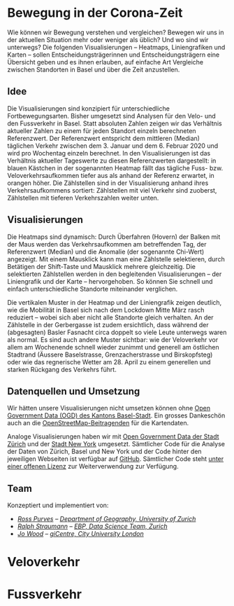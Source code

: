 <!-- Scripts to link to the Vega/Vega-Lite runtime -->
<script src="https://cdn.jsdelivr.net/npm/vega@5"></script>
<script src="https://cdn.jsdelivr.net/npm/vega-lite@4"></script>
<script src="https://cdn.jsdelivr.net/npm/vega-embed@6"></script>

# Bewegung in der Corona-Zeit
Wie können wir Bewegung verstehen und vergleichen? Bewegen wir uns in der aktuellen Situation mehr oder weniger als üblich? Und wo sind wir unterwegs? Die folgenden Visualisierungen – Heatmaps, Liniengrafiken und Karten – sollen Entscheidungsträgerinnen und Entscheidungsträgern eine Übersicht geben und es ihnen erlauben, auf einfache Art Vergleiche zwischen Standorten in Basel und über die Zeit anzustellen.

## Idee
Die Visualisierungen sind konzipiert für unterschiedliche Fortbewegungsarten. Bisher umgesetzt sind Analysen für den Velo- und den Fussverkehr in Basel. Statt absoluten Zahlen zeigen wir das Verhältnis aktueller Zahlen zu einem für jeden Standort einzeln berechneten Referenzwert. Der Referenzwert entspricht dem mittleren (Median) täglichen Verkehr zwischen dem 3. Januar und dem 6. Februar 2020 und wird pro Wochentag einzeln berechnet. In den Visualisierungen ist das Verhältnis aktueller Tageswerte zu diesen Referenzwerten dargestellt: in blauen Kästchen in der sogenannten Heatmap fällt das tägliche Fuss- bzw. Veloverkehrsaufkommen tiefer aus als anhand der Referenz erwartet, in orangen höher. Die Zählstellen sind in der Visualisierung anhand ihres Verkehrsaufkommens sortiert: Zählstellen mit viel Verkehr sind zuoberst, Zählstellen mit tieferen Verkehrszahlen weiter unten.

## Visualisierungen
Die Heatmaps sind dynamisch: Durch Überfahren (Hovern) der Balken mit der Maus werden das Verkehrsaufkommen am betreffenden Tag, der Referenzwert (Median) und die Anomalie (der sogenannte Chi-Wert) angezeigt. Mit einem Mausklick kann man eine Zählstelle selektieren, durch Betätigen der Shift-Taste und Mausklick mehrere gleichzeitig. Die selektierten Zählstellen werden in den begleitenden Visualisierungen – der Liniengrafik und der Karte – hervorgehoben. So können Sie schnell und einfach unterschiedliche Standorte miteinander verglichen.

Die vertikalen Muster in der Heatmap und der Liniengrafik zeigen deutlich, wie die Mobilität in Basel sich nach dem Lockdown Mitte März rasch reduziert – wobei sich aber nicht alle Standorte gleich verhalten. An der Zählstelle in der Gerbergasse ist zudem ersichtlich, dass während der (abgesagten) Basler Fasnacht circa doppelt so viele Leute unterwegs waren als normal. Es sind auch andere Muster sichtbar: wie der Veloverkehr vor allem am Wochenende schnell wieder zunimmt und generell am östlichen Stadtrand (Äussere Baselstrasse, Grenzacherstrasse und Birskopfsteg) oder wie das regnerische Wetter am 28. April zu einem generellen und starken Rückgang des Verkehrs führt.

## Datenquellen und Umsetzung
Wir hätten unsere Visualisierungen nicht umsetzen können ohne [Open Government Data (OGD) des Kantons Basel-Stadt](https://www.opendata.bs.ch/). Ein grosses Dankeschön auch an die [OpenStreetMap-Beitragenden](https://www.openstreetmap.org/copyright) für die Kartendaten.

Analoge Visualisierungen haben wir mit [Open Government Data der Stadt Zürich](https://jwolondon.github.io/mobv/docs/zurich) und der [Stadt New York](https://jwolondon.github.io/mobv) umgesetzt. Sämtlicher Code für die Analyse der Daten von Zürich, Basel und New York und der Code hinter den jeweiligen Webseiten ist verfügbar auf [GitHub](https://github.com/jwolondon/mobv/). Sämtlicher Code steht [unter einer offenen Lizenz](https://github.com/jwoLondon/mobv/blob/master/LICENSE) zur Weiterverwendung zur Verfügung.

## Team
Konzeptiert und implementiert von:
- _[Ross Purves](https://twitter.com/GCUZH) – [Department of Geography, University of Zurich](https://www.geo.uzh.ch/~rsp/)_
- _[Ralph Straumann](https://twitter.com/rastrau) – [EBP, Data Science Team, Zurich](https://www.ebp.ch)_
- _[Jo Wood](https://twitter.com/jwolondon) – [giCentre, City University London](https://www.gicentre.net/jwo)_

# Veloverkehr

<div class="wide" id="visLinkedBicycle"></div>

# Fussverkehr

<div class="wide" id="visLinkedFoot"></div>

<!-- Script containing the vis specs used above. Must be at end of document. -->
<script src="js/baselVisSpecs.js"></script>
